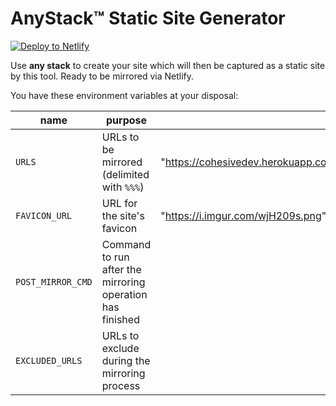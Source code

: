 # AnyStack™ Static Site Generator

[![Deploy to Netlify](https://www.netlify.com/img/deploy/button.svg)](https://app.netlify.com/start/deploy?repository=https://github.com/cohesivedev/anystack-static-site-generator)

Use **any stack** to create your site which will then be captured as a static site by this tool. Ready to be mirrored via Netlify.

You have these environment variables at your disposal:

|name|purpose|example| 
|---|---|---|
| `URLS` | URLs to be mirrored (delimited with `%%%`) | "https://cohesivedev.herokuapp.com%%%https://cohesivedev.herokuapp.com/availability" |
| `FAVICON_URL` | URL for the site's favicon | "https://i.imgur.com/wjH209s.png" |
| `POST_MIRROR_CMD` | Command to run after the mirroring operation has finished |
| `EXCLUDED_URLS` | URLs to exclude during the mirroring process |